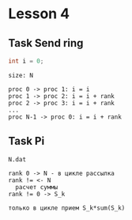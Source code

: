 # Lesson 4

## Task Send ring

```C++
int i = 0;
```

```
size: N

proc 0 -> proc 1: i = i
proc 1 -> proc 2: i = i + rank
proc 2 -> proc 3: i = i + rank
...
proc N-1 -> proc 0: i = i + rank
```

## Task Pi
```
N.dat

rank 0 -> N - в цикле рассылка
rank != <- N
  расчет суммы
rank != 0 -> S_k

только в цикле прием S_k*sum(S_k)
```
